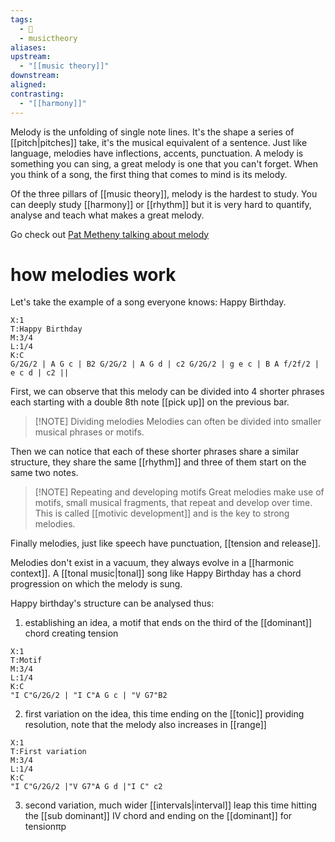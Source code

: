```yaml
---
tags:
  - 🌱
  - musictheory
aliases: 
upstream:
  - "[[music theory]]"
downstream: 
aligned: 
contrasting:
  - "[[harmony]]"
---
```

Melody is the unfolding of single note lines. It's the shape a series of [[pitch|pitches]] take, it's the musical equivalent of a sentence. Just like language, melodies have inflections, accents, punctuation. A melody is something you can sing, a great melody is one that you can't forget. When you think of a song, the first thing that comes to mind is its melody.  

Of the three pillars of [[music theory]], melody is the hardest to study. You can deeply study [[harmony]] or [[rhythm]] but it is very hard to quantify, analyse and teach what makes a great melody.

Go check out [Pat Metheny talking about melody](https://youtu.be/QEgalcH_-b4?t=2289) 

# how melodies work
Let's take the example of a song everyone knows: Happy Birthday. 

```music-abc
X:1
T:Happy Birthday
M:3/4
L:1/4
K:C
G/2G/2 | A G c | B2 G/2G/2 | A G d | c2 G/2G/2 | g e c | B A f/2f/2 | e c d | c2 ||
```

First, we can observe that this melody can be divided into 4 shorter phrases each starting with a double 8th note [[pick up]] on the previous bar. 


> [!NOTE] Dividing melodies
> Melodies can often be divided into smaller musical phrases or motifs.

Then we can notice that each of these shorter phrases share a similar structure, they share the same [[rhythm]] and three of them start on the same two notes. 


> [!NOTE] Repeating and developing motifs
> Great melodies make use of motifs, small musical fragments, that repeat and develop over time. This is called [[motivic development]] and is the key to strong melodies.

Finally melodies, just like speech have punctuation, [[tension and release]]. 

Melodies don't exist in a vacuum, they always evolve in a [[harmonic context]]. A [[tonal music|tonal]] song like Happy Birthday has a chord progression on which the melody is sung. 

Happy birthday's structure can be analysed thus: 

1. establishing an idea, a motif that ends on the third of the [[dominant]] chord creating tension
```music-abc
X:1
T:Motif
M:3/4
L:1/4
K:C
"I C"G/2G/2 | "I C"A G c | "V G7"B2

```


2. first variation on the idea, this time ending on the [[tonic]] providing resolution, note that the melody also increases in [[range]]
```music-abc
X:1
T:First variation
M:3/4
L:1/4
K:C
"I C"G/2G/2 |"V G7"A G d |"I C" c2

```


3. second variation, much wider [[intervals|interval]] leap this time hitting the [[sub dominant]] IV chord and ending on the [[dominant]] for tensionπp

